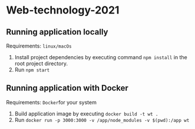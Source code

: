 # Web-technology-2021

## Running application locally
Requirements: `linux/macOs`</br>
1. Install project dependencies by executing command `npm install` in the root project directory.
2. Run `npm start`

## Running application with Docker
Requirements: `Docker`for your system
1. Build application image by executing `docker build -t wt .`
2. Run `docker run -p 3000:3000 -v /app/node_modules -v $(pwd):/app wt`